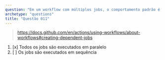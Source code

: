 ```yaml
---
question: "Em um workflow com múltiplos jobs, o comportamento padrão é:"
archetype: "questions"
title: "Questão 011"
---
```


> https://docs.github.com/en/actions/using-workflows/about-workflows#creating-dependent-jobs
1. [x] Todos os jobs são executados em paralelo
1. [ ] Os jobs são executados em sequência

